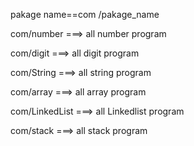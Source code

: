 pakage name==com /pakage_name

com/number ===> all number program

com/digit ===> all digit program

com/String ===> all string program

com/array ===> all array program

com/LinkedList ===> all Linkedlist program

com/stack ===> all stack program
